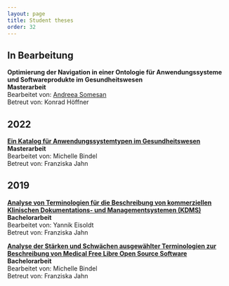 ```yaml
---
layout: page
title: Student theses
order: 32
---
```


## In Bearbeitung
**Optimierung der Navigation in einer Ontologie für Anwendungssysteme und Softwareprodukte im Gesundheitswesen**<br>
**Masterarbeit**<br>
Bearbeitet von: <a href="https://github.com/asomesan">Andreea Somesan</a><br>
Betreut von: Konrad Höffner

## 2022
**<a href="public/studenttheses/Masterarbeit_Michelle_Bindel.pdf">Ein Katalog für Anwendungssystemtypen im Gesundheitswesen</a>**<br>
**Masterarbeit**<br>
Bearbeitet von: Michelle Bindel<br>
Betreut von: Franziska Jahn

## 2019
**<a href="public/studenttheses/Bachelorarbeit_Yannik_Eisoldt.pdf">Analyse von Terminologien für die Beschreibung von kommerziellen Klinischen Dokumentations- und Managementsystemen (KDMS)</a>**<br>
**Bachelorarbeit**<br>
Bearbeitet von: Yannik Eisoldt<br>
Betreut von: Franziska Jahn

**<a href="public/studenttheses/Bachelorarbeit_Michelle_Bindel.pdf">Analyse der Stärken und Schwächen ausgewählter Terminologien zur Beschreibung von Medical Free Libre Open Source Software</a>**<br>
**Bachelorarbeit**<br>
Bearbeitet von: Michelle Bindel<br>
Betreut von: Franziska Jahn

